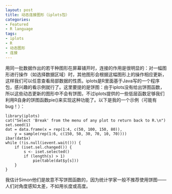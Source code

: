 ```yaml
---
layout: post
title: 动态连接图形（iplots包）
categories:
- Featured
- R language
tags:
- iplots
- R
- 动态图形
- 连接
---
```


用同一批数据作出的若干种图形在屏幕铺开时，连接的作用是很明显的：对一幅图形进行操作（如选择数据区域）时，其他图形会根据这幅图形上的操作相应更新，这样我们可以任意查看局部数据的性质。iplots是R里面基于Java写的一个程序包，感兴趣的看示例就行了。这里要提的是饼图：由于iplots没有给出饼图函数，所以这些动态更新的图形中不会有饼图，不过iplots提供的一些低层函数足够我们利用R自身的饼图函数pie()来实现这种功能了。以下是我的一个示例（可能有bug！）：
    
    library(iplots)
    cat("Select 'Break' from the menu of any plot to return back to R.\n")
    set.seed(1)
    dat = data.frame(x = rep(1:4, c(50, 100, 150, 80)),
        y = sample(rep(1:6, c(150, 50, 30, 70, 10, 70))))
    ibar(dat$x)
    while (!is.null(ievent.wait())) {
        if (iset.sel.changed()) {
            s <- iset.selected()
            if (length(s) > 1)
                pie(table(dat$y[s]))
        }
    }

我估计Simon他们是故意不写饼图函数的，因为统计学家一般不推荐使用饼图——人们对角度感知太差，不如用长度或高度。
